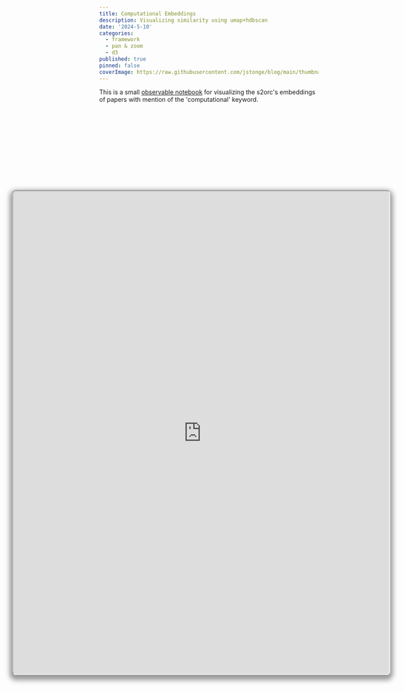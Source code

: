```yaml
---
title: Computational Embeddings
description: Visualizing similarity using umap+hdbscan
date: '2024-5-10'
categories:
  - framework
  - pan & zoom
  - d3
published: true
pinned: false
coverImage: https://raw.githubusercontent.com/jstonge/blog/main/thumbnails/stories/comp-embeddings.webp
---
```


This is a small [observable notebook](https://observablehq.com/@jstonge/computational-embeddings) for visualizing the s2orc's embeddings of papers with mention of the 'computational' keyword. 

<div class="container" style="margin-top: 5vh;"> 
<iframe
  class="responsive-iframe" 
  src="https://observablehq.com/embed/@jstonge/computational-embeddings@latest?cell=*">
</iframe>
</div>

<style>
.container {
  position: relative;
  padding-bottom: 56.25%; /* 16:9 */
  padding-top: 25px;
  height: 800px;
  width: 90vw;
  max-width: 1200px;
  margin: auto;
}

.responsive-iframe {
  position: absolute;
  top: 0;
  left: 0;
  width: 100%;
  height: 100%;
  border-radius: 8px;
  transform: translateX(-23%);
  box-shadow: 0 0 0 0.75px rgba(128, 128, 128, 0.2), 0 6px 12px 6px rgba(0, 0, 0, 0.4);
}
</style>
